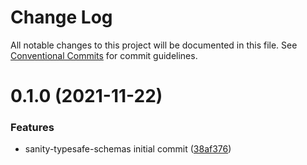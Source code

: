 # Change Log

All notable changes to this project will be documented in this file.
See [Conventional Commits](https://conventionalcommits.org) for commit guidelines.

# 0.1.0 (2021-11-22)


### Features

* sanity-typesafe-schemas initial commit ([38af376](https://github.com/snorrees/sanity-iframe-preview/commit/38af376a2ad301181a1636e3011a72834e3c2b8b))
